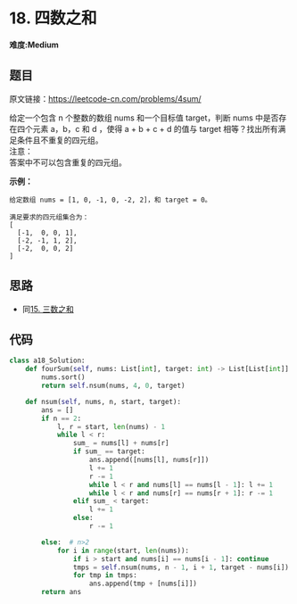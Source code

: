 # 18. 四数之和
**难度:Medium**
## 题目
原文链接：https://leetcode-cn.com/problems/4sum/

给定一个包含 n 个整数的数组 nums 和一个目标值 target，判断 nums 中是否存在四个元素 a，b，c 和 d ，使得 a + b + c + d 的值与 target 相等？找出所有满足条件且不重复的四元组。  
注意：  
答案中不可以包含重复的四元组。

**示例：**
```
给定数组 nums = [1, 0, -1, 0, -2, 2]，和 target = 0。

满足要求的四元组集合为：
[
  [-1,  0, 0, 1],
  [-2, -1, 1, 2],
  [-2,  0, 0, 2]
]
```

## 思路
* 同[15. 三数之和](https://github.com/czzbb/leetcode-python/blob/master/code/0015-%E4%B8%89%E6%95%B0%E4%B9%8B%E5%92%8C.md)

## 代码
```python
class a18_Solution:
    def fourSum(self, nums: List[int], target: int) -> List[List[int]]:
        nums.sort()
        return self.nsum(nums, 4, 0, target)

    def nsum(self, nums, n, start, target):
        ans = []
        if n == 2:
            l, r = start, len(nums) - 1
            while l < r:
                sum_ = nums[l] + nums[r]
                if sum_ == target:
                    ans.append([nums[l], nums[r]])
                    l += 1
                    r -= 1
                    while l < r and nums[l] == nums[l - 1]: l += 1
                    while l < r and nums[r] == nums[r + 1]: r -= 1
                elif sum_ < target:
                    l += 1
                else:
                    r -= 1

        else:  # n>2
            for i in range(start, len(nums)):
                if i > start and nums[i] == nums[i - 1]: continue
                tmps = self.nsum(nums, n - 1, i + 1, target - nums[i])
                for tmp in tmps:
                    ans.append(tmp + [nums[i]])
        return ans
```
